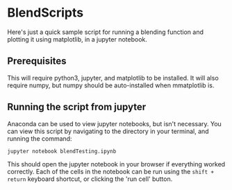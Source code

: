 # BlendScripts

Here's just a quick sample script for running a blending function and plotting it using matplotlib, in a jupyter notebook.

## Prerequisites

This will require python3, jupyter, and matplotlib to be installed. It will also require numpy, but numpy should be auto-installed when mmatplotlib is.

## Running the script from jupyter

Anaconda can be used to view jupyter notebooks, but isn't necessary. You can view this script by navigating to the directory in your terminal, and running the command:

`jupyter notebook blendTesting.ipynb`

This should open the jupyter notebook in your browser if everything worked correctly. Each of the cells in the notebook can be run using the `shift + return` keyboard shortcut, or clicking the 'run cell' button.
